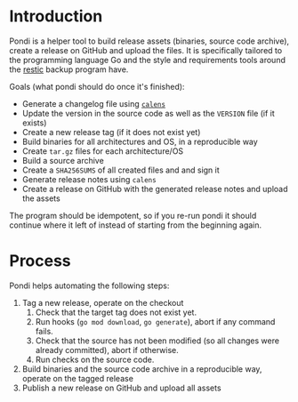 Introduction
============

Pondi is a helper tool to build release assets (binaries, source code archive),
create a release on GitHub and upload the files. It is specifically tailored to
the programming language Go and the style and requirements tools around the
[restic](https://restic.net) backup program have.

Goals (what pondi should do once it's finished):
 * Generate a changelog file using [`calens`](https://github.com/restic/calens)
 * Update the version in the source code as well as the `VERSION` file (if it exists)
 * Create a new release tag (if it does not exist yet)
 * Build binaries for all architectures and OS, in a reproducible way
 * Create `tar.gz` files for each architecture/OS
 * Build a source archive
 * Create a `SHA256SUMS` of all created files and and sign it
 * Generate release notes using `calens`
 * Create a release on GitHub with the generated release notes and upload the assets

The program should be idempotent, so if you re-run pondi it should continue where it left of instead of starting from the beginning again.

Process
=======

Pondi helps automating the following steps:

 1. Tag a new release, operate on the checkout
    1. Check that the target tag does not exist yet.
    1. Run hooks (`go mod download`, `go generate`), abort if any command fails.
    1. Check that the source has not been modified (so all changes were already committed), abort if otherwise.
    1. Run checks on the source code.
 2. Build binaries and the source code archive in a reproducible way, operate on the tagged release
 3. Publish a new release on GitHub and upload all assets
